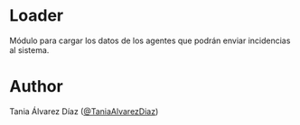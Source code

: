 # Loader
Módulo para cargar los datos de los agentes que podrán enviar incidencias al sistema.
# Author
Tania Álvarez Díaz ([@TaniaAlvarezDiaz](https://github.com/TaniaAlvarezDiaz))
